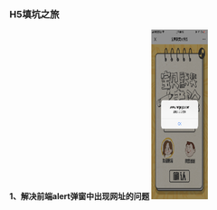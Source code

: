 ### H5填坑之旅

**1、解决前端alert弹窗中出现网址的问题**
<img src="./pro_images/alert.png" width = "100" height = "300" />